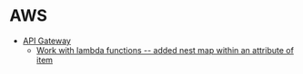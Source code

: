 # AWS

- [API Gateway](/APIGateway)
  * [Work with lambda functions -- added nest map within an attribute of item](/APIGateway/lambdaFunction.md)
